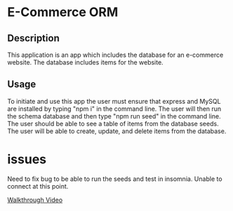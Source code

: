 
# E-Commerce ORM

## Description

This application is an app which includes the database for an e-commerce website. The database includes items for the website.


## Usage

To initiate and use this app the user must ensure that express and MySQL are installed by typing "npm i" in the command line. The user will then run the schema database and then type "npm run seed" in the command line. The user should be able to see a table of items from the database seeds. The user will be able to create, update, and delete items from the database.


# issues

Need to fix bug to be able to run the seeds and test in insomnia. Unable to connect at this point.

[Walkthrough Video](https://drive.google.com/file/d/1WEEYlVDY1ke9qGWuRc8ElVnuFNRjHdFa/view)